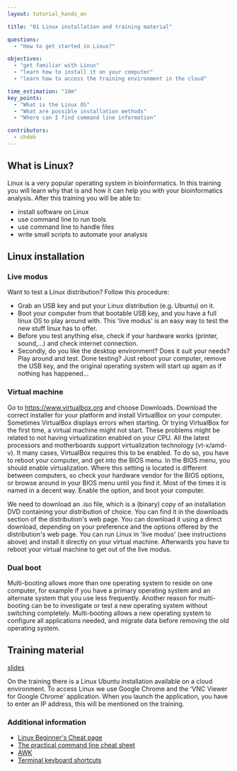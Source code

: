 ```yaml
---
layout: tutorial_hands_on

title: "01 Linux installation and training material"

questions:
  - "How to get started in Linux?"

objectives:
  - "get familiar with Linux"
  - "learn how to install it on your computer"
  - "learn how to access the training environment in the cloud"

time_estimation: "10m"
key_points:
  - "What is the Linux OS"
  - "What are possible installation methods"
  - "Where can I find command line information"

contributors:
  - chdeb
---
```

## What is Linux?
Linux is a very popular operating system in bioinformatics. In this training you will learn why that is and how it can help you with your bioinformatics analysis. After this training you will be able to:
- install software on Linux
- use command line to run tools
- use command line to handle files
- write small scripts to automate your analysis

## Linux installation
### Live modus
Want to test a Linux distribution? Follow this procedure: 
- Grab an USB key and put your Linux distribution (e.g. Ubuntu) on it. 
- Boot your computer from that bootable USB key, and you have a full linux OS to play around with. This 'live modus' is an easy way to test the new stuff linux has to offer. 
- Before you test anything else, check if your hardware works (printer, sound,...) and check internet connection. 
- Secondly, do you like the desktop environment? Does it suit your needs? Play around and test. 
Done testing? Just reboot your computer, remove the USB key, and the original operating system will start up again as if nothing has happened...

### Virtual machine
Go to <https://www.virtualbox.org> and choose Downloads. Download the correct installer for your platform and install VirtualBox on your computer.
Sometimes VirtualBox displays errors when starting. Or trying VirtualBox for the first time, a virtual machine might not start. These problems might be related to not having virtualization enabled on your CPU.
All the latest processors and motherboards support virtualization technology (vt-x/amd-v). It many cases, VirtualBox requires this to be enabled. To do so, you have to reboot your computer, and get into the BIOS menu. In the BIOS menu, you should enable virtualization. Where this setting is located is different between computers, so check your hardware vendor for the BIOS options, or browse around in your BIOS menu until you find it. Most of the times it is named in a decent way. Enable the option, and boot your computer.

We need to download an .iso file, which is a (binary) copy of an installation DVD containing your distribution of choice. You can find it in the downloads section of the distribution's web page. You can download it using a direct download, depending on your preference and the options offered by the distribution's web page.
You can run Linux in 'live modus' (see instructions above) and install it directly on your virtual machine. Afterwards you have to reboot your virtual machine to get out of the live modus.

### Dual boot
Multi-booting allows more than one operating system to reside on one computer, for example if you have a primary operating system and an alternate system that you use less frequently. Another reason for multi-booting can be to investigate or test a new operating system without switching completely. Multi-booting allows a new operating system to configure all applications needed, and migrate data before removing the old operating system.

## Training material

[slides](http://data.bits.vib.be/pub/trainingen/Linux/Command_line_2019.pdf)

On the training there is a Linux Ubuntu installation available on a cloud environment. To access Linux we use Google Chrome and the 'VNC Viewer for Google Chrome' application.
When you launch the application, you have to enter an IP address, this will be mentioned on the training.

### Additional information
- [Linux Beginner's Cheat page](https://wiki.bits.vib.be/index.php/Linux_Beginner%27s_Cheat_page)
- [The practical command line cheat sheet](https://wiki.bits.vib.be/index.php/The_practical_command_line_cheat_sheet)
- [AWK](https://wiki.bits.vib.be/index.php/AWK)
- [Terminal keyboard shortcuts](http://data.bits.vib.be/pub/trainingen/cheat-sheets/Bash_Keyboard_Shortcuts.pdf)